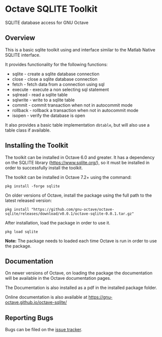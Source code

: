 # Octave SQLITE Toolkit

SQLITE database access for GNU Octave

## Overview

This is a basic sqlite toolkit using and interface similar to
the Matlab Native SQLITE interface.

It provides functionality for the following functions:

* sqlite - create a sqlite database connection
* close - close a sqlite database connection
* fetch - fetch data from a connection using sql
* execute - execute a non selecting sql statement 
* sqlread - read a sqlite table
* sqlwrite - write to a sqlite table
* commit - commit transaction when not in autocommit mode
* rollback - rollback a transaction when not in autocommit mode
* isopen - verify the database is open

It also provides a basic table implementation `dbtable`, but will also use
a table class if available.

## Installing the Toolkit

The toolkit can be installed in Octave 6.0 and greater.  It has a dependency 
on the SQLITE library (<https://www.sqlite.org/>), so it must be installed in 
order to successfully install the toolkit.

The toolkit can be installed in Octave 7.2+ using the command:

    pkg install -forge sqlite

On older versions of Octave, install the package using the full path to the latest released version:

    pkg install "https://github.com/gnu-octave/octave-sqlite/releases/download/v0.0.1/octave-sqlite-0.0.1.tar.gz"

After installation, load the package in order to use it.

    pkg load sqlite

**Note:** The package needs to loaded each time Octave is run in order to use the package. 

## Documentation

On newer versions of Octave, on loading the package the documentation will be available in the
Octave documentation pages.

The Documentation is also installed as a pdf in the installed package folder.

Online documentation is also available at
https://gnu-octave.github.io/octave-sqlite/

## Reporting Bugs

Bugs can be filed on the [issue tracker](https://github.com/gnu-octave/octave-sqlite/issues).
